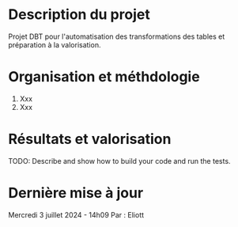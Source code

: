 # Description du projet 
Projet DBT pour l'automatisation des transformations des tables et préparation à la valorisation.

# Organisation et méthdologie

1.	Xxx
2.  Xxx

# Résultats et valorisation
TODO: Describe and show how to build your code and run the tests. 

# Dernière mise à jour
Mercredi 3 juillet 2024 - 14h09
Par : Eliott